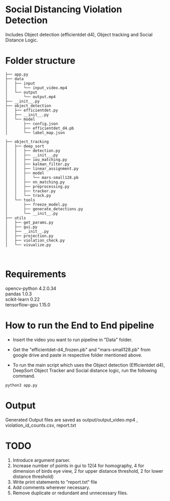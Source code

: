# Social Distancing Violation Detection
Includes Object detection (efficientdet d4), Object tracking and Social Distance Logic.

# Folder structure
```
├── app.py
├── data
│   ├── input
│   │   └── input_video.mp4
│   └── output
│       └── output.mp4
├── __init__.py
├── object_detection
│   ├── efficientdet.py
│   ├── __init__.py
│   └── model
│       ├── config.json
│       ├── efficientdet_d4.pb
│       └── label_map.json

├── object_tracking
│   ├── deep_sort
│   │   ├── detection.py
│   │   ├── __init__.py
│   │   ├── iou_matching.py
│   │   ├── kalman_filter.py
│   │   ├── linear_assignment.py
│   │   ├── model
│   │   │   └── mars-small128.pb
│   │   ├── nn_matching.py
│   │   ├── preprocessing.py
│   │   ├── tracker.py
│   │   └── track.py
│   └── tools
│       ├── freeze_model.py
│       ├── generate_detections.py
│       └── __init__.py
├── utils
│   ├── get_params.py
│   ├── gui.py
│   ├── __init__.py
│   ├── projection.py
│   ├── violation_check.py
│   └── visualize.py



```

# Requirements
opencv-python          4.2.0.34  
pandas                 1.0.3  
scikit-learn           0.22  
tensorflow-gpu         1.15.0




# How to run the End to End pipeline

* Insert the video you want to run pipeline in "Data" folder.  

* Get the "efficientdet-d4_frozen.pb" and "mars-small128.pb" from google drive and paste in respective folder mentioned above.

* To run the main script which uses the Object detection (Efficientdet d4), DeepSort Object Tracker and Social distance logic, run the following command.


```
python3 app.py
```

# Output
Generated Output files are saved as output/output_video.mp4 , violation_id_counts.csv,  report.txt

# TODO

1. Introduce argument parser.
2. Increase number of points in gui to 12(4 for homography, 4 for dimension of birds eye view, 2 for upper distance threshold, 2 for lower distance threshold)
3. Write print statements to “report.txt“ file
4. Add comments wherever necessary.
5. Remove duplicate or redundant and unnecessary files.


